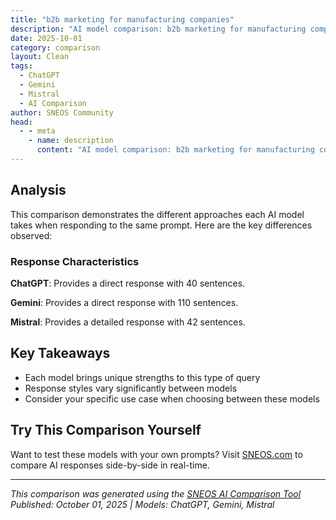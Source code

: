 ```yaml
---
title: "b2b marketing for manufacturing companies"
description: "AI model comparison: b2b marketing for manufacturing companies..."
date: 2025-10-01
category: comparison
layout: Clean
tags:
  - ChatGPT
  - Gemini
  - Mistral
  - AI Comparison
author: SNEOS Community
head:
  - - meta
    - name: description
      content: "AI model comparison: b2b marketing for manufacturing companies..."
---
```


<ChatComparison
  title="b2b marketing for manufacturing companies"
  prompt="b2b marketing for manufacturing companies"
  :responses='{"ChatGPT": "B2B marketing for manufacturing companies involves promoting products or services from one business to another, typically focusing on other manufacturers, wholesalers, distributors, or retailers. Effective B2B marketing in manufacturing requires a strategic approach that highlights product specifications, quality, reliability, and cost-efficiency.\n\nHere are key strategies and tips for B2B marketing in manufacturing companies:\n\n### 1. Understand Your Target Audience\n- Identify decision-makers such as procurement managers, engineers, and company executives.\n- Segment your market based on industry, company size, geographic location, and purchasing needs.\n \n### 2. Develop a Strong Value Proposition\n- Emphasize what differentiates your products (e.g., quality, durability, customization options).\n- Focus on solving specific problems your clients face or improving their processes.\n\n### 3. Content Marketing\n- Create technical content such as whitepapers, case studies, product datasheets, and how-to guides that demonstrate expertise.\n- Use video content showcasing your manufacturing process, machine operation, or customer testimonials.\n \n### 4. Website and SEO\n- Optimize your website for search engines using industry-related keywords.\n- Ensure the site is mobile-friendly, fast, and has clear calls to action (CTAs).\n- Include product catalogs, downloadable resources, and contact forms for inquiries.\n\n### 5. Trade Shows and Industry Events\n- Participate in trade shows, expos, and industry conferences to showcase your products and network.\n- Use these events to generate qualified leads and build relationships.\n\n### 6. Digital Advertising\n- Utilize LinkedIn Ads targeting professionals by industry, job titles, and location.\n- Consider Google Ads for specific manufacturing industry keywords.\n- Retarget visitors who have shown interest in your site or products.\n\n### 7. Email Marketing\n- Build a quality email list of prospects and customers.\n- Send newsletters, product updates, and personalized offers.\n- Use marketing automation to nurture leads over time.\n\n### 8. Partnerships and Collaborations\n- Collaborate with complementary businesses or industry influencers.\n- Co-market or bundle products to provide comprehensive solutions.\n\n### 9. Use CRM Tools\n- Implement Customer Relationship Management software to track interactions and sales leads.\n- Analyze data to improve targeting and customer experience.\n\n### 10. Highlight Certifications and Compliance\n- Promote industry certifications, standards compliance, and sustainability initiatives.\n- This builds trust and credibility among potential clients.\n\n### Summary\nB2B marketing for manufacturing companies should focus on demonstrating reliability, efficiency, and expertise to the target business customers. Utilizing a combination of digital marketing, content creation, personal engagement through trade shows, and strong relationship management is essential for success.\n\nIf you want, I can help you develop a detailed marketing plan or create specific content for your manufacturing company.", "Gemini": "## B2B Marketing for Manufacturing Companies: A Comprehensive Guide\n\nMarketing for manufacturing companies in the B2B space requires a different approach than consumer-facing businesses. It\u0027s about building trust, demonstrating expertise, and showcasing tangible value. Here\u0027s a breakdown of key strategies and tactics:\n\n**I. Understanding Your Target Audience \u0026 Value Proposition:**\n\n* **Identify Your Ideal Customer Profile (ICP):**\n * **Industry:** What sectors do they operate in?\n * **Company Size:** Revenue, employee count?\n * **Geographic Location:** Where are they located?\n * **Decision-Makers:** Who are the key influencers and purchasers (e.g., engineers, procurement managers, operations directors)?\n * **Pain Points:** What problems are they trying to solve? How can your products/services help?\n * **Goals:** What are their strategic objectives? How can you contribute to their success?\n* **Craft a Compelling Value Proposition:**\n * **Focus on Benefits:** Don\u0027t just list features. Translate them into tangible advantages for your customers. Example: \u0022Our precision-machined parts reduce downtime and improve production efficiency.\u0022\n * **Quantify the Impact:** Use data and metrics to demonstrate the value of your solutions (e.g., \u0022Reduce waste by 15%,\u0022 \u0022Improve product lifespan by 20%\u0022).\n * **Highlight Differentiation:** What makes you different from the competition? Do you offer superior quality, faster turnaround times, innovative technology, or exceptional customer service?\n * **Tailor to Specific Industries:** Don\u0027t use a generic message. Customize your value proposition for each target industry.\n\n**II. Key Marketing Strategies:**\n\n* **Content Marketing:** Establish thought leadership and educate your audience.\n * **Blog Posts:** Address industry trends, solve common challenges, provide how-to guides, and showcase case studies.\n * **White Papers \u0026 Ebooks:** Offer in-depth analysis on complex topics. Use them as lead magnets.\n * **Case Studies:** Demonstrate the real-world impact of your solutions by showcasing successful projects with other clients. (Crucial for B2B Manufacturing)\n * **Videos:** Create product demos, explain complex processes, showcase your facilities, and share customer testimonials. (Excellent for visual learners)\n * **Infographics:** Present data and information in an engaging and easily digestible format.\n* **Search Engine Optimization (SEO):** Improve your website\u0027s visibility in search results.\n * **Keyword Research:** Identify the terms that your target audience is using to search for solutions.\n * **On-Page Optimization:** Optimize your website content and structure to improve search engine rankings.\n * **Off-Page Optimization:** Build backlinks from reputable websites to increase your authority.\n * **Local SEO:** If you serve a specific geographic area, optimize your website and Google My Business listing for local search.\n* **Paid Advertising (PPC):** Drive targeted traffic to your website.\n * **Google Ads:** Target specific keywords and demographics.\n * **LinkedIn Ads:** Reach decision-makers and professionals in your target industries. (Highly effective for B2B)\n * **Industry-Specific Platforms:** Explore advertising opportunities on relevant online directories and trade publications.\n * **Remarketing:** Re-engage website visitors who have shown interest in your products or services.\n* **Social Media Marketing:** Build relationships, share content, and engage with your audience.\n * **LinkedIn:** The most important platform for B2B manufacturing. Share industry insights, company news, and job openings.\n * **Twitter:** Engage in industry conversations, share news, and build relationships with influencers.\n * **YouTube:** Share videos, product demos, and customer testimonials.\n * **Instagram:** Showcase your company culture, manufacturing processes, and finished products (high-quality visuals are key).\n* **Email Marketing:** Nurture leads and build relationships with prospects.\n * **Lead Magnets:** Offer valuable content (e.g., white papers, ebooks, checklists) in exchange for contact information.\n * **Email Newsletters:** Share industry news, company updates, and product announcements.\n * **Targeted Email Campaigns:** Send personalized emails to specific segments of your audience based on their interests and needs.\n* **Trade Shows \u0026 Events:** Connect with potential customers and partners in person.\n * **Choose the Right Events:** Focus on events that are relevant to your target industries.\n * **Prepare a Compelling Booth:** Showcase your products and services in an engaging and informative way.\n * **Train Your Staff:** Ensure that your team is knowledgeable and able to answer questions effectively.\n * **Follow Up After the Event:** Contact leads and nurture them into customers.\n* **Public Relations (PR):** Build brand awareness and credibility through media coverage.\n * **Press Releases:** Share company news, product announcements, and industry insights with journalists.\n * **Media Outreach:** Build relationships with journalists and bloggers who cover your industry.\n * **Speaking Engagements:** Present at industry conferences and events to establish thought leadership.\n* **Account-Based Marketing (ABM):** Focus your marketing efforts on a select group of high-value accounts.\n * **Identify Target Accounts:** Choose accounts that align with your ideal customer profile and have the potential for significant revenue.\n * **Personalize Your Messaging:** Tailor your marketing efforts to the specific needs and interests of each account.\n * **Coordinate Your Efforts:** Align your marketing, sales, and customer service teams to deliver a seamless experience.\n\n**III. Essential Marketing Tactics:**\n\n* **Website Optimization:**\n * **Mobile-Friendly Design:** Ensure that your website is accessible on all devices.\n * **Fast Loading Speed:** Optimize your website for speed to improve user experience.\n * **Clear Calls to Action:** Guide visitors to take the desired action (e.g., request a quote, download a white paper, contact sales).\n * **High-Quality Product Photography:** Showcase your products in a professional and visually appealing way.\n * **Technical Specifications:** Provide detailed technical information about your products.\n* **Lead Generation:**\n * **Gated Content:** Offer valuable content (e.g., white papers, ebooks, checklists) in exchange for contact information.\n * **Webinars:** Host online presentations and workshops to educate your audience and generate leads.\n * **Free Consultations:** Offer free consultations to potential customers to understand their needs and provide solutions.\n * **Request a Quote Forms:** Make it easy for potential customers to request a quote for your products or services.\n* **Customer Relationship Management (CRM):**\n * **Centralize Customer Data:** Store all customer information in one place.\n * **Track Interactions:** Monitor all interactions with customers and prospects.\n * **Automate Marketing Tasks:** Automate repetitive tasks such as email marketing and lead nurturing.\n* **Data Analytics:**\n * **Track Key Metrics:** Monitor website traffic, lead generation, conversion rates, and other key metrics.\n * **Analyze Data:** Identify trends and patterns in your data.\n * **Optimize Your Marketing Efforts:** Use data to improve your marketing campaigns and strategies.\n\n**IV. Considerations for Manufacturing:**\n\n* **Technical Expertise is Crucial:** Your marketing team needs to understand the technical aspects of your products and services. Consider hiring individuals with engineering or manufacturing backgrounds.\n* **Visual Content Matters:** Use high-quality images and videos to showcase your products and processes. Invest in professional photography and videography.\n* **Focus on Safety and Compliance:** Highlight your commitment to safety and compliance in your marketing materials. This is especially important for industries like aerospace, healthcare, and automotive.\n* **Build Trust and Credibility:** Manufacturing is often a high-stakes purchase. Build trust by sharing case studies, testimonials, and industry certifications.\n* **Supply Chain Considerations:** Address how your solutions can optimize and strengthen the customer\u0027s supply chain.\n* **Sustainability:** If your company has strong sustainability practices, highlight those in your marketing, as this is becoming increasingly important to buyers.\n\n**V. Measuring Success (Key Performance Indicators - KPIs):**\n\n* **Website Traffic:** Overall website visits, page views, bounce rate, time on site.\n* **Lead Generation:** Number of leads generated, lead quality, cost per lead.\n* **Conversion Rates:** Percentage of leads that convert into customers.\n* **Sales Revenue:** Revenue generated from marketing efforts.\n* **Return on Investment (ROI):** Profit generated from marketing investments.\n* **Customer Lifetime Value (CLTV):** Total revenue generated from a customer over the course of their relationship with your company.\n* **Brand Awareness:** Track metrics like social media engagement, website mentions, and share of voice.\n\n**VI. Tools to Help You:**\n\n* **CRM:** Salesforce, HubSpot, Zoho CRM\n* **Marketing Automation:** Marketo, Pardot, ActiveCampaign\n* **SEO:** Ahrefs, SEMrush, Moz\n* **Social Media Management:** Hootsuite, Buffer, Sprout Social\n* **Email Marketing:** Mailchimp, Constant Contact, Sendinblue\n* **Analytics:** Google Analytics, Adobe Analytics\n\n**Conclusion:**\n\nMarketing for manufacturing companies is a long-term investment that requires a strategic and data-driven approach. By understanding your target audience, crafting a compelling value proposition, and implementing the right marketing strategies and tactics, you can build brand awareness, generate leads, and drive sales growth. Remember to focus on building trust, demonstrating expertise, and showcasing the tangible value of your products and services. Continuous monitoring and optimization are crucial for success.\n", "Mistral": "B2B (Business-to-Business) marketing for manufacturing companies involves strategies and tactics designed to reach and engage with other businesses rather than individual consumers. Here are some key aspects and strategies for effective B2B marketing in the manufacturing sector:\n\n### 1. **Understand Your Target Audience**\n - **Identify Key Decision-Makers:** Understand who the decision-makers are within the companies you are targeting (e.g., procurement managers, engineers, C-suite executives).\n - **Segment Your Market:** Divide your market into segments based on industry, company size, geographic location, and specific needs.\n\n### 2. **Develop a Strong Value Proposition**\n - **Highlight Unique Selling Points:** Emphasize what sets your manufacturing capabilities apart from competitors.\n - **Focus on Benefits:** Clearly communicate the benefits of your products or services, such as cost savings, improved efficiency, or higher quality.\n\n### 3. **Content Marketing**\n - **Create Valuable Content:** Develop whitepapers, case studies, blog posts, and videos that address the pain points and challenges of your target audience.\n - **Thought Leadership:** Position your company as an industry expert by sharing insights, trends, and best practices.\n\n### 4. **Digital Marketing**\n - **Website Optimization:** Ensure your website is user-friendly, mobile-optimized, and provides clear information about your products and services.\n - **SEO (Search Engine Optimization):** Optimize your website for search engines to improve visibility and attract organic traffic.\n - **PPC (Pay-Per-Click) Advertising:** Use targeted PPC campaigns to reach potential customers searching for specific manufacturing solutions.\n - **Email Marketing:** Build an email list and send targeted, personalized emails to nurture leads and maintain relationships.\n\n### 5. **Social Media Marketing**\n - **LinkedIn:** Utilize LinkedIn for professional networking, sharing industry news, and engaging with potential clients.\n - **Other Platforms:** Depending on your target audience, consider using platforms like Twitter, Facebook, and even Instagram for B2B marketing.\n\n### 6. **Trade Shows and Events**\n - **Participate in Industry Events:** Attend and exhibit at trade shows, conferences, and industry events to showcase your products and network with potential clients.\n - **Webinars and Virtual Events:** Host webinars or participate in virtual events to reach a broader audience and demonstrate your expertise.\n\n### 7. **Account-Based Marketing (ABM)**\n - **Target High-Value Accounts:** Focus your marketing efforts on specific high-value accounts that are most likely to convert.\n - **Personalized Campaigns:** Tailor your marketing messages and strategies to the unique needs and preferences of each account.\n\n### 8. **Partnerships and Collaborations**\n - **Strategic Alliances:** Form partnerships with complementary businesses to expand your reach and offer more comprehensive solutions.\n - **Referral Programs:** Implement referral programs to incentivize existing clients to refer new business.\n\n### 9. **Customer Relationship Management (CRM)**\n - **Use CRM Software:** Implement a CRM system to manage and track interactions with potential and existing clients.\n - **Data-Driven Decisions:** Use data from your CRM to make informed decisions and optimize your marketing strategies.\n\n### 10. **Measure and Analyze Performance**\n - **Set KPIs:** Define key performance indicators (KPIs) to measure the success of your marketing efforts.\n - **Analytics Tools:** Use analytics tools to track website traffic, engagement, conversions, and other important metrics.\n\n### 11. **Customer Testimonials and Case Studies**\n - **Showcase Success Stories:** Share customer testimonials and case studies to build credibility and trust.\n - **Client Referrals:** Encourage satisfied customers to refer their peers and colleagues.\n\n### 12. **Continuous Improvement**\n - **Stay Updated:** Keep up with industry trends and technological advancements to continuously improve your products and services.\n - **Feedback Loop:** Regularly gather feedback from clients to understand their needs and make necessary adjustments.\n\nBy implementing these strategies, manufacturing companies can effectively reach and engage with their B2B audience, build strong relationships, and drive business growth."}' 
  published-date="19:21"
/>

## Analysis

This comparison demonstrates the different approaches each AI model takes when responding to the same prompt. Here are the key differences observed:

### Response Characteristics

**ChatGPT**: Provides a direct response with 40 sentences. 

**Gemini**: Provides a direct response with 110 sentences. 

**Mistral**: Provides a detailed response with 42 sentences. 

## Key Takeaways

- Each model brings unique strengths to this type of query
- Response styles vary significantly between models
- Consider your specific use case when choosing between these models

## Try This Comparison Yourself

Want to test these models with your own prompts? Visit [SNEOS.com](https://sneos.com) to compare AI responses side-by-side in real-time.

---

*This comparison was generated using the [SNEOS AI Comparison Tool](https://sneos.com)*
*Published: October 01, 2025 | Models: ChatGPT, Gemini, Mistral*
